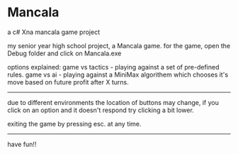 # Mancala
a c# Xna mancala game project

my senior year high school project, a Mancala game.
for the game, open the Debug folder and click on Mancala.exe

options explained:
game vs tactics - playing against a set of pre-defined rules.
game vs ai - playing against a MiniMax algorithem which chooses it's move based on future profit after X turns.

****
due to different environments the location of buttons may change,
if you click on an option and it doesn't respond try clicking a bit lower.

exiting the game by pressing esc. at any time.
***

have fun!!
